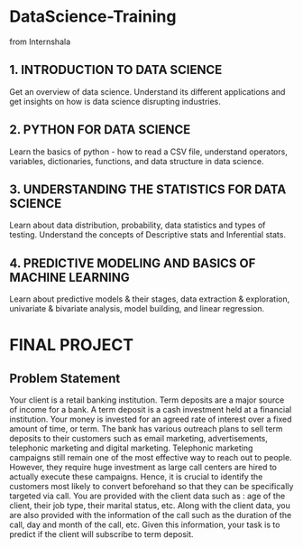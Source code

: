 # DataScience-Training
from Internshala 
## 1. INTRODUCTION TO DATA SCIENCE

Get an overview of data science. Understand its different applications and get insights on how is data science disrupting industries.

##  2. PYTHON FOR DATA SCIENCE

Learn the basics of python - how to read a CSV file, understand operators, variables, dictionaries, functions, and data structure in data science.

##  3. UNDERSTANDING THE STATISTICS FOR DATA SCIENCE

Learn about data distribution, probability, data statistics and types of testing. Understand the concepts of Descriptive stats and Inferential stats.

##  4. PREDICTIVE MODELING AND BASICS OF MACHINE LEARNING

Learn about predictive models & their stages, data extraction & exploration, univariate & bivariate analysis, model building, and linear regression.

#  FINAL PROJECT
## Problem Statement
Your client is a retail banking institution. Term deposits are a major source
of income for a bank.
A term deposit is a cash investment held at a financial institution. Your
money is invested for an agreed rate of interest over a fixed amount of
time, or term.
The bank has various outreach plans to sell term deposits to their
customers such as email marketing, advertisements, telephonic marketing
and digital marketing.
Telephonic marketing campaigns still remain one of the most effective way
to reach out to people. However, they require huge investment as large call
centers are hired to actually execute these campaigns. Hence, it is crucial
to identify the customers most likely to convert beforehand so that they can
be specifically targeted via call.
You are provided with the client data such as : age of the client, their job
type, their marital status, etc. Along with the client data, you are also
provided with the information of the call such as the duration of the call, day
and month of the call, etc. Given this information, your task is to predict if
the client will subscribe to term deposit.

